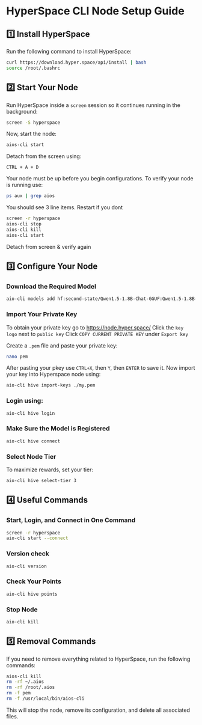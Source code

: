 # HyperSpace CLI Node Setup Guide

## 1️⃣ Install HyperSpace
Run the following command to install HyperSpace:
```bash
curl https://download.hyper.space/api/install | bash
source /root/.bashrc
```

## 2️⃣ Start Your Node
Run HyperSpace inside a `screen` session so it continues running in the background:
```bash
screen -S hyperspace
```
Now, start the node:
```bash
aios-cli start
```
Detach from the screen using:
```
CTRL + A + D
```
Your node must be up before you begin configurations. To verify your node is running use:
```bash
ps aux | grep aios
```
You should see 3 line items. Restart if you dont
```bash
screen -r hyperspace
aios-cli stop
aios-cli kill
aios-cli start
```
Detach from screen & verify again

## 3️⃣ Configure Your Node
### Download the Required Model
```bash
aio-cli models add hf:second-state/Qwen1.5-1.8B-Chat-GGUF:Qwen1.5-1.8B-Chat-Q4_K_M.gguf
```
### Import Your Private Key
To obtain your private key go to https://node.hyper.space/
Click the `key logo` next to `public key`
Click `COPY CURRENT PRIVATE KEY` under `Export key`

Create a `.pem` file and paste your private key:
```bash
nano pem
```
After pasting your pkey use `CTRL+X`, then `Y`, then `ENTER` to save it. Now import your key into Hyperspace node using:
```bash
aio-cli hive import-keys ./my.pem
```
### Login using:
```bash
aio-cli hive login
```
### Make Sure the Model is Registered
```bash
aio-cli hive connect
```

### Select Node Tier
To maximize rewards, set your tier:
```bash
aio-cli hive select-tier 3
```

## 4️⃣ Useful Commands
### Start, Login, and Connect in One Command
```bash
screen -r hyperspace
aio-cli start --connect
```
### Version check
```bash
aio-cli version
```
### Check Your Points
```bash
aio-cli hive points
```
### Stop Node
```bash
aio-cli kill
```

## 5️⃣ Removal Commands
If you need to remove everything related to HyperSpace, run the following commands:
```bash
aios-cli kill
rm -rf ~/.aios
rm -rf /root/.aios
rm -f pem
rm -f /usr/local/bin/aios-cli
```
This will stop the node, remove its configuration, and delete all associated files.
